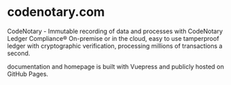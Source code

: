 # codenotary.com

CodeNotary - Immutable recording of data and processes with CodeNotary Ledger Compliance®
On-premise or in the cloud, easy to use tamperproof ledger with cryptographic verification, processing millions of transactions a second.

documentation and homepage is built with Vuepress and publicly hosted on GitHub Pages.
